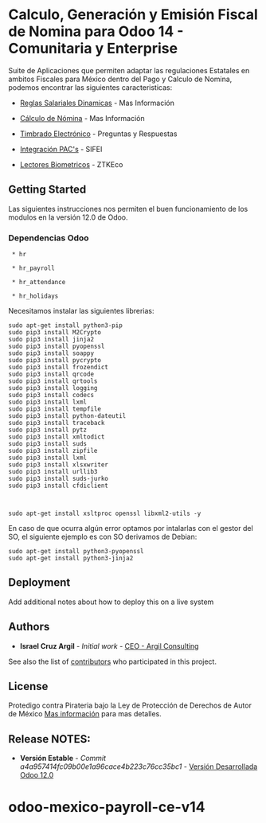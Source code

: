 # Calculo, Generación y Emisión Fiscal de Nomina para Odoo 14 - Comunitaria y Enterprise


Suite de Aplicaciones que permiten adaptar las regulaciones Estatales en ambitos Fiscales para México dentro del Pago y Calculo de Nomina, podemos encontrar las siguientes caracteristicas:

* [Reglas Salariales Dinamicas](https://www.gob.mx/cms/uploads/attachment/file/160336/LFT_1.pdf) - Mas Información
* [Cálculo de Nómina](https://www.ips.com.mx/blog/5-pasos-para-calcular-la-n%C3%B3mina-en-m%C3%A9xico) - Mas Información
* [Timbrado Electrónico](https://www.sat.gob.mx/consultas/97722/comprobante-de-nomina) - Preguntas y Respuestas

* [Integración PAC's](https://www.sifei.com.mx/) - SIFEI

* [Lectores Biometricos](https://www.zktecolatinoamerica.com/) - ZTKEco


## Getting Started

Las siguientes instrucciones nos permiten el buen funcionamiento de los modulos en la versión 12.0 de Odoo.

### Dependencias Odoo


```
 * hr

 * hr_payroll

 * hr_attendance

 * hr_holidays

```

Necesitamos instalar las siguientes librerias:

```
sudo apt-get install python3-pip
sudo pip3 install M2Crypto
sudo pip3 install jinja2
sudo pip3 install pyopenssl
sudo pip3 install soappy
sudo pip3 install pycrypto
sudo pip3 install frozendict
sudo pip3 install qrcode
sudo pip3 install qrtools
sudo pip3 install logging
sudo pip3 install codecs
sudo pip3 install lxml
sudo pip3 install tempfile
sudo pip3 install python-dateutil 
sudo pip3 install traceback
sudo pip3 install pytz
sudo pip3 install xmltodict
sudo pip3 install suds
sudo pip3 install zipfile
sudo pip3 install lxml
sudo pip3 install xlsxwriter
sudo pip3 install urllib3
sudo pip3 install suds-jurko
sudo pip3 install cfdiclient



sudo apt-get install xsltproc openssl libxml2-utils -y

```

En caso de que ocurra algún error optamos por intalarlas con el gestor del SO, el siguiente ejemplo es con SO derivamos de Debian:

```
sudo apt-get install python3-pyopenssl
sudo apt-get install python3-jinja2

```

## Deployment

Add additional notes about how to deploy this on a live system


## Authors

* **Israel Cruz Argil** - *Initial work* - [CEO - Argil Consulting](https://www.linkedin.com/in/israel-ca-a431a624/)


See also the list of [contributors](https://bitbucket.org/argilconsulting/odoo-mexico-payroll) who participated in this project.

## License

Protedigo contra Pirateria bajo la Ley de Protección de Derechos de Autor de México  [Mas información](https://mexico.justia.com/federales/leyes/ley-federal-del-derecho-de-autor/titulo-ii/capitulo-i/) para mas detalles.

## Release NOTES:

* **Versión Estable** - *Commit a4a957414fc09b00e1a96cace4b223c76cc35bc1* - [Versión Desarrollada Odoo 12.0](https://bitbucket.org/argilconsulting/odoo-mexico-payroll/src/12.0/)


# odoo-mexico-payroll-ce-v14
